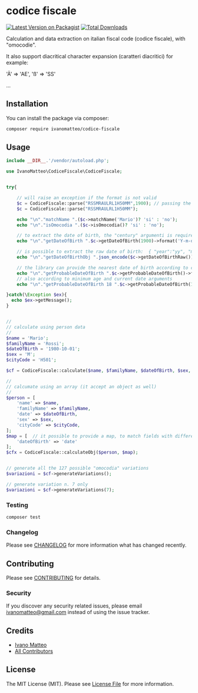 # codice fiscale

[![Latest Version on Packagist](https://img.shields.io/packagist/v/ivanomatteo/codice-fiscale.svg?style=flat-square)](https://packagist.org/packages/ivanomatteo/codice-fiscale)
[![Total Downloads](https://img.shields.io/packagist/dt/ivanomatteo/codice-fiscale.svg?style=flat-square)](https://packagist.org/packages/ivanomatteo/codice-fiscale)

Calculation and data extraction on italian fiscal code (codice fiscale), with "omocodie". 


It also support diacritical character expansion (caratteri diacritici)
for example:

'Ä' => 'AE',  'ß' => 'SS'

...


## Installation

You can install the package via composer:

```bash
composer require ivanomatteo/codice-fiscale
```

## Usage

``` php
include __DIR__.'/vendor/autoload.php';

use IvanoMatteo\CodiceFiscale\CodiceFiscale;


try{

    // will raise an exception if the format is not valid
    $c = CodiceFiscale::parse("RSSMRAULRL1H50MM",1900); // passing the "century" arg, help to validate in case of leap years
    $c = CodiceFiscale::parse("RSSMRAULRL1H50MM");

    echo "\n"."matchName ".($c->matchName('Mario')? 'si' : 'no');
    echo "\n"."isOmocodia ".($c->isOmocodia()? 'si' : 'no');

    // to extract the date of birth, the "century" argumenti is required
    echo "\n"."getDateOfBirth ".$c->getDateOfBirth(1900)->format('Y-m-d');

    // is possible to extract the raw date of birth:  { "year":"yy", "month":"mm", "day":"dd" }
    echo "\n"."getDateOfBirthObj ".json_encode($c->getDateOfBirthRaw());

    // the library can provide the nearest date of birth according to current date:
    echo "\n"."getProbableDateOfBirth ".$c->getProbableDateOfBirth()->format('Y-m-d');
    // also according to minimum age and current date arguments
    echo "\n"."getProbableDateOfBirth 18 ".$c->getProbableDateOfBirth(18,'2019-01-01')->format('Y-m-d');

}catch(\Exception $ex){
  echo $ex->getMessage();
}


//
// calculate using person data 
//
$name = 'Mario';
$familyName = 'Rossi';
$dateOfBirth = '1980-10-01';
$sex = 'M';
$cityCode = 'H501';

$cf = CodiceFiscale::calculate($name, $familyName, $dateOfBirth, $sex, $cityCode);

//
// calcumate using an array (it accept an object as well)
//
$person = [
    'name' => $name,
    'familyName' => $familyName,
    'date' => $dateOfBirth,
    'sex' => $sex,
    'cityCode' => $cityCode,
];
$map = [  // it possible to provide a map, to match fields with different names
    'dateOfBirth' => 'date'
];
$cfx = CodiceFiscale::calculateObj($person, $map);


// generate all the 127 possible "omocodia" variations
$variazioni = $cf->generateVariations();

// generate variation n. 7 only
$variazioni = $cf->generateVariations(7);


```

### Testing

``` bash
composer test
```

### Changelog

Please see [CHANGELOG](CHANGELOG.md) for more information what has changed recently.

## Contributing

Please see [CONTRIBUTING](CONTRIBUTING.md) for details.

### Security

If you discover any security related issues, please email ivanomatteo@gmail.com instead of using the issue tracker.

## Credits

- [Ivano Matteo](https://github.com/ivanomatteo)
- [All Contributors](../../contributors)

## License

The MIT License (MIT). Please see [License File](LICENSE.md) for more information.

